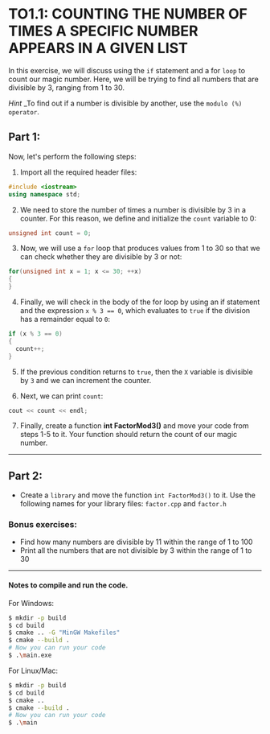 # TO1.1: COUNTING THE NUMBER OF TIMES A SPECIFIC NUMBER APPEARS IN A GIVEN LIST
In this exercise, we will discuss using the `if` statement and a for `loop` to count our magic 
number. Here, we will be trying to find all numbers that are divisible by 3, ranging from 1 to 30.

*Hint*
_To find out if a number is divisible by another, use the `modulo (%) operator`.

## Part 1:
Now, let's perform the following steps:

1. Import all the required header files:
  ```c++
  #include <iostream>
  using namespace std;
  ```

2. We need to store the number of times a number is divisible by 3 in a counter. For this reason, 
we define and initialize the `count` variable to 0:
  ```c++
  unsigned int count = 0;
  ```

3. Now, we will use a `for` loop that produces values from 1 to 30 so that we can check whether 
they are divisible by 3 or not:
```c++
for(unsigned int x = 1; x <= 30; ++x)
{
}
```

4. Finally, we will check in the body of the for loop by using an if statement and the expression 
`x % 3 == 0`, which evaluates to `true` if the division has a remainder equal to `0`:
```c++
if (x % 3 == 0)
{
  count++;
}
```

5. If the previous condition returns to `true`, then the `X` variable is divisible by `3` and 
we can increment the counter.


6. Next, we can print `count`:
```c++
cout << count << endl;
```

7. Finally, create a function **int FactorMod3()** and move your code from steps 1-5 to it. Your function should return the count of
our magic number. 

---

## Part 2:

- Create a `library` and move the function `int FactorMod3()` to it. Use the following names for your 
library files: `factor.cpp` and `factor.h`  

### Bonus exercises:
- Find how many numbers are divisible by 11 within the range of 1 to 100
- Print all the numbers that are not divisible by 3 within the range of 1 to 30 

---
#### Notes to compile and run the code.

For Windows:
```bash
$ mkdir -p build
$ cd build
$ cmake .. -G "MinGW Makefiles"
$ cmake --build .
# Now you can run your code
$ .\main.exe
```
For Linux/Mac:
```bash
$ mkdir -p build
$ cd build
$ cmake ..
$ cmake --build .
# Now you can run your code
$ .\main
```
